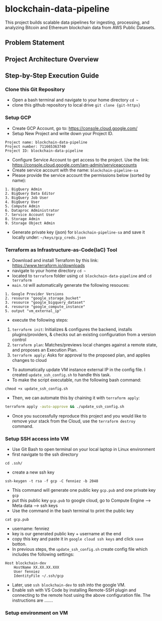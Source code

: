 # blockchain-data-pipeline
This project builds scalable data pipelines for ingesting, processing, and analyzing Bitcoin and Ethereum blockchain data from AWS Public Datasets.

## Problem Statement

## Project Architecture Overview

## Step-by-Step Execution Guide
### Clone this Git Repository
* Open a bash terminal and navigate to your home directory `cd ~` 
* clone this github repository to local drive `git clone {git-https}`
### Setup GCP
* Create GCP Account, go to: https://console.cloud.google.com/
* Setup New Project and write down your Project ID.
```
Project name: blockchain-data-pipeline
Project number: 711665363740
Project ID: blockchain-data-pipeline
```
* Configure Service Account to get access to the project. Use the link: https://console.cloud.google.com/iam-admin/serviceaccounts
* Create service account with the name: `blockchain-pipeline-sa`
* Please provide the service account the permissions below (sorted by name):
```
1. BigQuery Admin
2. BigQuery Data Editor
3. BigQuery Job User
4. BigQuery User
5. Compute Admin
6. Dataproc Administrator
7. Service Account User
8. Storage Admin
9. Storage Object Admin
```
* Generate private key (json) for `blockchain-pipeline-sa` and save it locally under: `~/keys/gcp_creds.json`

### Terraform as Infrastructure-as-Code(IaC) Tool
* Download and install Terraform by this link: https://www.terraform.io/downloads
* navigate to your home directory `cd ~` 
* located to `terraform` folder using `cd blockchain-data-pipeline` and `cd terraform`
* `main.td` will automatically generate the following resouces:
```
1. Google Provider Versions
2. resource "google_storage_bucket"
3. resource "google_bigquery_dataset"
4. resource "google_compute_instance"
5. output "vm_external_ip"
```
* execute the following steps:
1. `terraform init`: Initializes & configures the backend, installs plugins/providers, & checks out an existing configuration from a version control
2. `terraform plan`: Matches/previews local changes against a remote state, and proposes an Execution Plan.
3. `terraform apply`: Asks for approval to the proposed plan, and applies changes to cloud


* To automatically update VM instance external IP in the config file. I created `update_ssh_config.sh` to handle this task.
* To make the script executable, run the following bash command:
```
chmod +x update_ssh_config.sh
```
* Then, we can automate this by chaining it with `terraform apply`:
```bash
terraform apply -auto-approve && ./update_ssh_config.sh
```
* Once you successfully reproduce this project and you would like to remove your stack from the Cloud, use the `terraform destroy` command.


### Setup SSH access into VM
* Use Git Bash to open terminal on your local laptop in Linux environment
* first navigate to the ssh directory
```
cd .ssh/
```
* create a new ssh key
```
ssh-keygen -t rsa -f gcp -C fenniez -b 2048
```
* This command will generate one public key `gcp.pub` and one private key `gcp`
* put this public key `gcp.pub` to google cloud, go to Compute Engine --> Meta data --> ssh keys
* Use the command in the bash terminal to print the public key
```
cat gcp.pub
```
* username: fenniez
* key is our generated public key + username at the end
* copy this key and paste it in `google cloud ssh keys` and click `save` botton.
* In previous steps, the `update_ssh_config.sh` create config file which includes the following settings:
```
Host blockchain-dev
    HostName XX.XX.XX.XXX
    User fenniez
    IdentityFile ~/.ssh/gcp
```
* Later, use `ssh blockchain-dev` to ssh into the google VM.
* Enable ssh with VS Code by installing Remote-SSH plugin and connecting to the remote host using the above configuration file. The instructions are .......

### Setup environment on VM